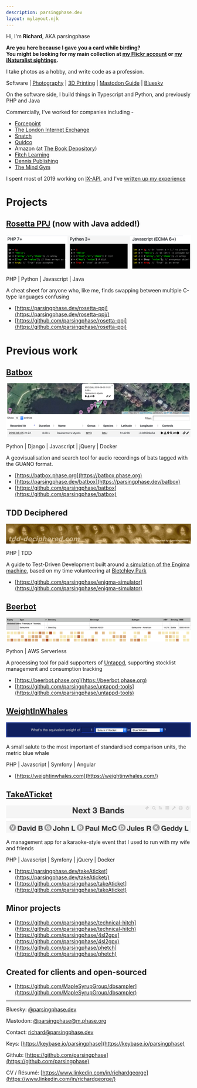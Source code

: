 ```yaml
---
description: parsingphase.dev
layout: mylayout.njk
---
```

<link rel="stylesheet" href="https://use.fontawesome.com/releases/v5.8.2/css/all.css" integrity="sha384-oS3vJWv+0UjzBfQzYUhtDYW+Pj2yciDJxpsK1OYPAYjqT085Qq/1cq5FLXAZQ7Ay" crossorigin="anonymous" />
<a style="display: none" rel="me" href="https://m.phase.org/@parsingphase">@parsingphase@m.phase.org</a>

Hi, I'm **Richard**, AKA parsingphase

<strong>Are you here because I gave you a card while birding? <br />You might be looking for my main collection at
<i class="fab fa-flickr"></i> [my Flickr account](https://www.flickr.com/photos/parsingphase) or
<i class="fa fa-leaf"></i> [my iNaturalist sightings](https://www.inaturalist.org/observations?user_id=parsingphase).</strong>

I take photos as a hobby, and write code as a profession.

<p class="nav"><i class="fas fa-laptop-code"></i> Software | <a href="/photography/"> <i class="fas fa-camera"></i> Photography</a> | <a href="/3dPrinting/"> <i class="fa fa-cube" aria-hidden="true"></i> 3D Printing</a> | <a href="/mastodon/"> <i class="fab fa-mastodon"></i> Mastodon Guide</a> | <a href="/bluesky/"> <i class="fas fa-globe"></i> Bluesky</a></p>

On the software side, I build things in Typescript and Python, and previously PHP and Java

Commercially, I've worked for companies including -

- [Forcepoint](https://www.forcepoint.com/)
- [The London Internet Exchange](https://www.linx.net)
- [Snatch](https://www.snatchvip.com)
- [Quidco](https://www.quidco.com)
- Amazon (at [The Book Depository](https://www.bookdepository.com))
- [Fitch Learning](https://www.fitchlearning.com)
- [Dennis Publishing](https://www.dennis.co.uk)
- [The Mind Gym](https://uk.themindgym.com)

I spent most of 2019 working on [IX-API](https://ix-api.net),
and I've [written up my experience](https://medium.com/parsing-tech/ix-api-design-notes-and-recollections-27c55829d9e8)

# Projects

## [Rosetta PPJ](https://parsingphase.dev/rosetta-ppj/) (now with Java added!)

![PHP-Python-Javascript Rosetta](images/PPJ.png)

<i class="fab fa-php fa-lg"></i> PHP \| <i class="fab fa-python"></i> Python \| <i class="fab fa-js-square"></i> Javascript \| <i class="fab fa-java"></i> Java

A cheat sheet for anyone who, like me, finds swapping between multiple C-type languages confusing

- <i class="fas fa-globe" title="Site"></i> [https://parsingphase.dev/rosetta-ppj](https://parsingphase.dev/rosetta-ppj/)
- <i class="fab fa-github" title="Source"></i> [https://github.com/parsingphase/rosetta-ppj](https://github.com/parsingphase/rosetta-ppj)

# Previous work

## [Batbox](https://batbox.phase.org)

![Batbox](images/BAT1.png)

<i class="fab fa-python"></i> Python \| <i class="fab fa-python"></i> Django \| <i class="fab fa-js-square"></i> Javascript \| <i class="fas fa-dollar-sign"></i> jQuery \| <i class="fab fa-docker"></i> Docker

A geovisualisation and search tool for audio recordings of bats tagged with the GUANO format.

- <i class="fas fa-globe" title="Site"></i> [https://batbox.phase.org](https://batbox.phase.org)
- <i class="fas fa-book" title="Documentation"></i> [https://parsingphase.dev/batbox](https://parsingphase.dev/batbox)
- <i class="fab fa-github" title="Source"></i> [https://github.com/parsingphase/batbox](https://github.com/parsingphase/batbox)

## TDD Deciphered

![TDD Deciphered](images/TDD.png)

<i class="fab fa-php fa-lg"></i> PHP \| <i class="fas fa-check-square"></i> TDD

A guide to Test-Driven Development built around [a simulation of the Engima machine](https://github.com/parsingphase/enigma-simulator), based on my time
volunteering at [Bletchley Park](https://bletchleypark.org.uk)

- <i class="fab fa-github" title="Source"></i> [https://github.com/parsingphase/enigma-simulator](https://github.com/parsingphase/enigma-simulator)

## [Beerbot](https://beerbot.phase.org)

![Beerbot Menu](images/BB1.png)
![Beerbot Tracker](images/BB2.png)

<i class="fab fa-python"></i> Python \| <i class="fab fa-aws"></i> AWS Serverless

A processing tool for paid supporters of [Untappd](https://untappd.com/), supporting stocklist management and consumption tracking

- <i class="fas fa-globe" title="Site"></i> [https://beerbot.phase.org](https://beerbot.phase.org)
- <i class="fab fa-github" title="Source"></i> [https://github.com/parsingphase/untappd-tools](https://github.com/parsingphase/untappd-tools)

## [WeightInWhales](https://weightinwhales.com/)

![Weight In Whales](images/WIW.png)

A small salute to the most important of standardised comparison units, the metric blue whale

<i class="fab fa-php fa-lg"></i> PHP \| <i class="fab fa-js-square"></i> Javascript \| <i class="fab fa-symfony"></i> Symfony \| <i class="fab fa-angular"></i> Angular

- <i class="fas fa-globe" title="Site"></i> [https://weightinwhales.com](https://weightinwhales.com/)

## [TakeATicket](https://parsingphase.dev/takeAticket/)

![TakeATicket](images/TAT.png)

A management app for a karaoke-style event that I used to run with my wife and friends

<i class="fab fa-php fa-lg"></i> PHP \| <i class="fab fa-js-square"></i> Javascript \| <i class="fab fa-symfony"></i> Symfony \| <i class="fas fa-dollar-sign"></i> jQuery \| <i class="fab fa-docker"></i> Docker

- <i class="fas fa-book" title="Documentation"></i> [https://parsingphase.dev/takeAticket](https://parsingphase.dev/takeAticket/)
- <i class="fab fa-github" title="Source"></i> [https://github.com/parsingphase/takeAticket](https://github.com/parsingphase/takeAticket)

## Minor projects

- <i class="fab fa-github" title="Source"></i> [https://github.com/parsingphase/technical-hitch](https://github.com/parsingphase/technical-hitch)
- <i class="fab fa-github" title="Source"></i> [https://github.com/parsingphase/4sl2gpx](https://github.com/parsingphase/4sl2gpx)
- <i class="fab fa-github" title="Source"></i> [https://github.com/parsingphase/phetch](https://github.com/parsingphase/phetch)

## Created for clients and open-sourced

- <i class="fab fa-github" title="Source"></i> [https://github.com/MapleSyrupGroup/dbsampler](https://github.com/MapleSyrupGroup/dbsampler)

---

<i class="fas fa-globe"></i> Bluesky: [@parsingphase.dev](https://bsky.app/profile/parsingphase.dev)

<i class="fab fa-mastodon"></i> Mastodon: <a rel="me" href="https://m.phase.org/@parsingphase">@parsingphase@m.phase.org</a>

<i class="fas fa-envelope"></i> Contact: [richard@parsingphase.dev](mailto:richard@parsingphase.dev)

<i class="fas fa-key"></i> Keys: [https://keybase.io/parsingphase](https://keybase.io/parsingphase)

<i class="fab fa-github"></i> Github: [https://github.com/parsingphase](https://github.com/parsingphase)

<i class="fab fa-linkedin"></i> CV / Résumé: [https://www.linkedin.com/in/richardgeorge](https://www.linkedin.com/in/richardgeorge/)
